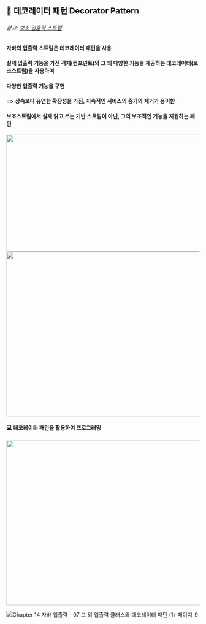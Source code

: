 
## :pushpin: 데코레이터 패턴 Decorator Pattern 
###### 참고: [보조 입출력 스트림](https://github.com/6161990/TIL/blob/main/Java/Decorator%20Stream.md)
#### 자바의 입출력 스트림은 데코레이터 패턴을 사용
#### 실제 입출력 기능을 가진 객체(컴포넌트)와 그 외 다양한 기능을 제공하는 데코레이터(보조스트림)을 사용하여
#### 다양한 입출력 기능을 구현
#### => 상속보다 유연한 확장성을 가짐, 지속적인 서비스의 증가와 제거가 용이함 
#### 보조스트림에서 실제 읽고 쓰는 기반 스트림이 아닌, 그의 보조적인 기능을 지원하는 패턴
<img src="https://user-images.githubusercontent.com/74708028/110726518-dd84c480-825c-11eb-8973-5e9f9186dad2.jpg" width="700" height="305"/>

<img src="https://user-images.githubusercontent.com/74708028/110743740-e2a53c00-827b-11eb-85a9-fc3a25893147.jpg" width="700" height="430"/>

<br>

#### 💻 데코레이터 패턴을 활용하여 프로그래밍

<img src="https://user-images.githubusercontent.com/74708028/110743992-4def0e00-827c-11eb-95d3-3c82c6262296.jpg" width="700" height="430"/>

![Chapter 14 자바 입출력 - 07 그 외 입출력 클래스와 데코레이터 패턴 (1)_페이지_9](https://user-images.githubusercontent.com/74708028/110744000-50516800-827c-11eb-86e0-ddb67421cf0d.png)
